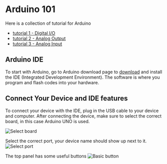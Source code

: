 # Arduino 101
Here is a collection of tutorial for Arduino

- [tutorial 1 - Digital I/O](https://github.com/unl-robotic/arduino101/blob/master/tutorial1-digital.md)
- [tutorial 2 - Analog Output](https://github.com/unl-robotic/arduino101/blob/master/tutorial2-analog.md)
- [tutorial 3 - Analog Input](https://github.com/unl-robotic/arduino101/blob/master/tutorial3-analog2.md)

## Arduino IDE

To start with Arduino, go to Arduino download page to [download](https://www.arduino.cc/en/main/software) and install the IDE (Integrated Development Environment). The software is where you program and flash codes into your hardware.

## Connect Your Device and IDE features

To connect your device with the IDE, plug in the USB cable to your device and computer. After connecting the device, make sure to select the correct board, in this case Arduino UNO is used.

![Select board](https://github.com/unl-robotic/arduino101/blob/master/images/arduino001.PNG "figure1")

Select the correct port, your device name should show up next to it.
![Select port](https://github.com/unl-robotic/arduino101/blob/master/images/arduino002.PNG "figure2")

The top panel has some useful buttons
![Basic button](https://github.com/unl-robotic/arduino101/blob/master/images/arduino004.PNG "figure3")


